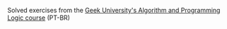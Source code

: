 Solved exercises from the [Geek University's Algorithm and Programming Logic course](https://www.udemy.com/course/algoritmos-e-logica-de-programacao-essencial/) (PT-BR)